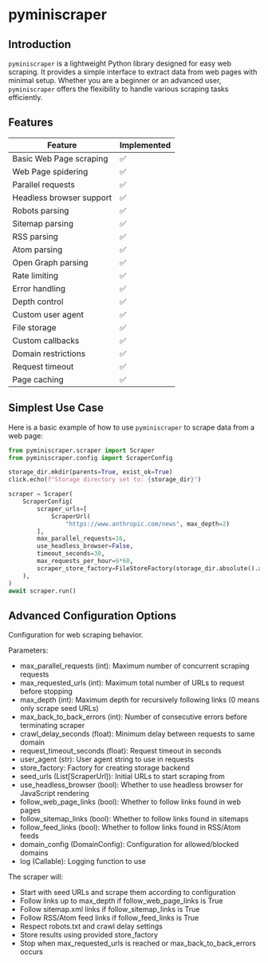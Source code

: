 # pyminiscraper

## Introduction

`pyminiscraper` is a lightweight Python library designed for easy web scraping. It provides a simple interface to extract data from web pages with minimal setup. Whether you are a beginner or an advanced user, `pyminiscraper` offers the flexibility to handle various scraping tasks efficiently.

## Features

| Feature | Implemented |
|---------|------------|
| Basic Web Page scraping | ✅ |
| Web Page spidering | ✅ |
| Parallel requests | ✅ |
| Headless browser support | ✅ |
| Robots parsing | ✅ |
| Sitemap parsing | ✅ |
| RSS parsing | ✅ |
| Atom parsing | ✅ |
| Open Graph parsing | ✅ |
| Rate limiting | ✅ |
| Error handling | ✅ |
| Depth control | ✅ |
| Custom user agent | ✅ |
| File storage | ✅ |
| Custom callbacks | ✅ |
| Domain restrictions | ✅ |
| Request timeout | ✅ |
| Page caching | ✅ |


## Simplest Use Case

Here is a basic example of how to use `pyminiscraper` to scrape data from a web page:

```python
from pyminiscraper.scraper import Scraper
from pyminiscraper.config import ScraperConfig

storage_dir.mkdir(parents=True, exist_ok=True)
click.echo(f"Storage directory set to: {storage_dir}")

scraper = Scraper(
    ScraperConfig(
        scraper_urls=[
            ScraperUrl(
                "https://www.anthropic.com/news", max_depth=2)
        ],
        max_parallel_requests=16,
        use_headless_browser=False,
        timeout_seconds=30,
        max_requests_per_hour=6*60,
        scraper_store_factory=FileStoreFactory(storage_dir.absolute().as_posix()),
    ),
)
await scraper.run()

```

## Advanced Configuration Options

Configuration for web scraping behavior.

Parameters:
- max_parallel_requests (int): Maximum number of concurrent scraping requests
- max_requested_urls (int): Maximum total number of URLs to request before stopping
- max_depth (int): Maximum depth for recursively following links (0 means only scrape seed URLs)
- max_back_to_back_errors (int): Number of consecutive errors before terminating scraper
- crawl_delay_seconds (float): Minimum delay between requests to same domain
- request_timeout_seconds (float): Request timeout in seconds
- user_agent (str): User agent string to use in requests
- store_factory: Factory for creating storage backend
- seed_urls (List[ScraperUrl]): Initial URLs to start scraping from
- use_headless_browser (bool): Whether to use headless browser for JavaScript rendering
- follow_web_page_links (bool): Whether to follow links found in web pages
- follow_sitemap_links (bool): Whether to follow links found in sitemaps
- follow_feed_links (bool): Whether to follow links found in RSS/Atom feeds
- domain_config (DomainConfig): Configuration for allowed/blocked domains
- log (Callable): Logging function to use

The scraper will:
- Start with seed URLs and scrape them according to configuration
- Follow links up to max_depth if follow_web_page_links is True
- Follow sitemap.xml links if follow_sitemap_links is True 
- Follow RSS/Atom feed links if follow_feed_links is True
- Respect robots.txt and crawl delay settings
- Store results using provided store_factory
- Stop when max_requested_urls is reached or max_back_to_back_errors occurs
